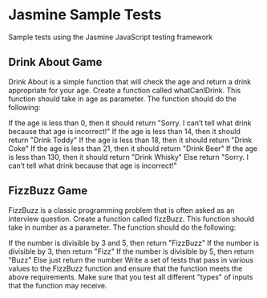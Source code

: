 # Jasmine Sample Tests

Sample tests using the Jasmine JavaScript testing framework

## Drink About Game 

Drink About is a simple function that will check the age and return a drink appropriate for your age. Create a function called whatCanIDrink. This function should take in age as parameter. The function should do the following:

If the age is less than 0, then it should return "Sorry. I can’t tell what drink because that age is incorrect!"
If the age is less than 14, then it should return "Drink Toddy"
If the age is less than 18, then it should return "Drink Coke"
If the age is less than 21, then it should return "Drink Beer"
If the age is less than 130, then it should return "Drink Whisky"
Else return "Sorry. I can’t tell what drink because that age is incorrect!"


## FizzBuzz Game

FizzBuzz is a classic programming problem that is often asked as an interview question. Create a function called fizzBuzz. This function should take in number as a parameter. The function should do the following:

If the number is divisible by 3 and 5, then return "FizzBuzz"
If the number is divisible by 3, then return "Fizz"
If the number is divisible by 5, then return "Buzz"
Else just return the number
Write a set of tests that pass in various values to the FizzBuzz function and ensure that the function meets the above requirements. Make sure that you test all different "types" of inputs that the function may receive.